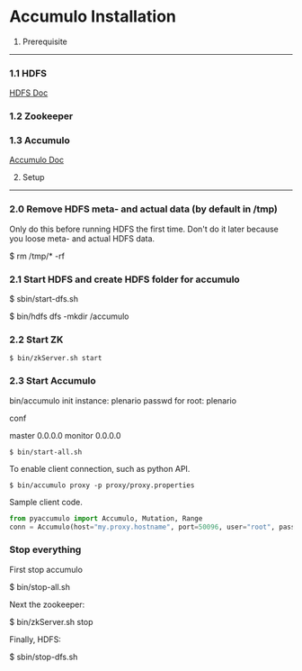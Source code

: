 Accumulo Installation
=====================

1. Prerequisite
---------------

### 1.1 HDFS

[HDFS Doc]

### 1.2 Zookeeper 

### 1.3 Accumulo

[Accumulo Doc]

2. Setup
--------

### 2.0 Remove HDFS meta- and actual data (by default in /tmp)

Only do this before running HDFS the first time.
Don't do it later because you loose meta- and actual HDFS data.

$ rm /tmp/* -rf 

### 2.1 Start HDFS and create HDFS folder for accumulo

$ sbin/start-dfs.sh

$ bin/hdfs dfs -mkdir /accumulo

### 2.2 Start ZK

```
$ bin/zkServer.sh start
```
 
### 2.3 Start Accumulo

bin/accumulo init 
instance: plenario 
passwd for root: plenario 

conf

master 0.0.0.0
monitor 0.0.0.0

```
$ bin/start-all.sh 
```

To enable client connection, such as python API. 

```
$ bin/accumulo proxy -p proxy/proxy.properties
```

Sample client code. 

```python
from pyaccumulo import Accumulo, Mutation, Range 
conn = Accumulo(host="my.proxy.hostname", port=50096, user="root", password="secret")
```

[HDFS Doc]:http://hadoop.apache.org/docs/r2.6.0/hadoop-project-dist/hadoop-common/SingleCluster.html
[Accumulo Doc]:https://github.com/apache/accumulo/blob/master/INSTALL.md

### Stop everything

First stop accumulo

$ bin/stop-all.sh

Next the zookeeper:

$ bin/zkServer.sh stop

Finally, HDFS:

$ sbin/stop-dfs.sh


